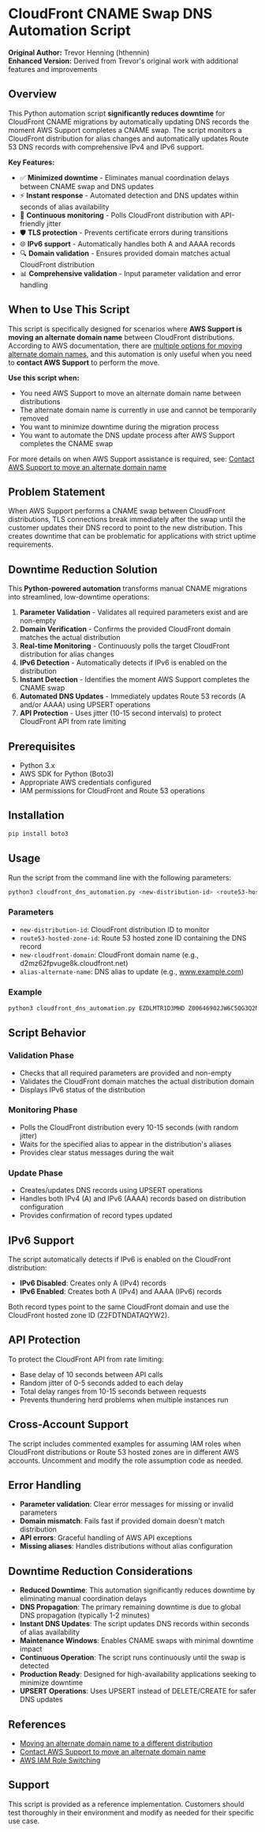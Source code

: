 # CloudFront CNAME Swap DNS Automation Script

**Original Author:** Trevor Henning (hthennin)  
**Enhanced Version:** Derived from Trevor's original work with additional features and improvements

## Overview

This Python automation script **significantly reduces downtime** for CloudFront CNAME migrations by automatically updating DNS records the moment AWS Support completes a CNAME swap. The script monitors a CloudFront distribution for alias changes and automatically updates Route 53 DNS records with comprehensive IPv4 and IPv6 support.

**Key Features:**
- ✅ **Minimized downtime** - Eliminates manual coordination delays between CNAME swap and DNS updates
- ⚡ **Instant response** - Automated detection and DNS updates within seconds of alias availability
- 🔄 **Continuous monitoring** - Polls CloudFront distribution with API-friendly jitter
- 🛡️ **TLS protection** - Prevents certificate errors during transitions
- 🌐 **IPv6 support** - Automatically handles both A and AAAA records
- 🔍 **Domain validation** - Ensures provided domain matches actual CloudFront distribution
- 📊 **Comprehensive validation** - Input parameter validation and error handling

## When to Use This Script

This script is specifically designed for scenarios where **AWS Support is moving an alternate domain name** between CloudFront distributions. According to AWS documentation, there are [multiple options for moving alternate domain names](https://docs.aws.amazon.com/AmazonCloudFront/latest/DeveloperGuide/alternate-domain-names-move-options.html#alternate-domain-names-move-contact-support), and this automation is only useful when you need to **contact AWS Support** to perform the move.

**Use this script when:**
- You need AWS Support to move an alternate domain name between distributions
- The alternate domain name is currently in use and cannot be temporarily removed
- You want to minimize downtime during the migration process
- You want to automate the DNS update process after AWS Support completes the CNAME swap


For more details on when AWS Support assistance is required, see: [Contact AWS Support to move an alternate domain name](https://docs.aws.amazon.com/AmazonCloudFront/latest/DeveloperGuide/alternate-domain-names-move-options.html#alternate-domain-names-move-contact-support)

## Problem Statement

When AWS Support performs a CNAME swap between CloudFront distributions, TLS connections break immediately after the swap until the customer updates their DNS record to point to the new distribution. This creates downtime that can be problematic for applications with strict uptime requirements.

## Downtime Reduction Solution

This **Python-powered automation** transforms manual CNAME migrations into streamlined, low-downtime operations:

1. **Parameter Validation** - Validates all required parameters exist and are non-empty
2. **Domain Verification** - Confirms the provided CloudFront domain matches the actual distribution
3. **Real-time Monitoring** - Continuously polls the target CloudFront distribution for alias changes
4. **IPv6 Detection** - Automatically detects if IPv6 is enabled on the distribution
5. **Instant Detection** - Identifies the moment AWS Support completes the CNAME swap
6. **Automated DNS Updates** - Immediately updates Route 53 records (A and/or AAAA) using UPSERT operations
7. **API Protection** - Uses jitter (10-15 second intervals) to protect CloudFront API from rate limiting

## Prerequisites

- Python 3.x
- AWS SDK for Python (Boto3)
- Appropriate AWS credentials configured
- IAM permissions for CloudFront and Route 53 operations

## Installation

```bash
pip install boto3
```

## Usage

Run the script from the command line with the following parameters:

```bash
python3 cloudfront_dns_automation.py <new-distribution-id> <route53-hosted-zone-id> <new-cloudfront-domain> <alias-alternate-name>
```

### Parameters

- `new-distribution-id`: CloudFront distribution ID to monitor
- `route53-hosted-zone-id`: Route 53 hosted zone ID containing the DNS record
- `new-cloudfront-domain`: CloudFront domain name (e.g., d2mz62fpvuge8k.cloudfront.net)
- `alias-alternate-name`: DNS alias to update (e.g., www.example.com)

### Example

```bash
python3 cloudfront_dns_automation.py EZDLMTR1D3MHD Z00646902JW6C5QG3Q2NG d2mz62fpvuge8k.cloudfront.net. www.example.com
```

## Script Behavior

### Validation Phase
- Checks that all required parameters are provided and non-empty
- Validates the CloudFront domain matches the actual distribution domain
- Displays IPv6 status of the distribution

### Monitoring Phase
- Polls the CloudFront distribution every 10-15 seconds (with random jitter)
- Waits for the specified alias to appear in the distribution's aliases
- Provides clear status messages during the wait

### Update Phase
- Creates/updates DNS records using UPSERT operations
- Handles both IPv4 (A) and IPv6 (AAAA) records based on distribution configuration
- Provides confirmation of record types updated

## IPv6 Support

The script automatically detects if IPv6 is enabled on the CloudFront distribution:

- **IPv6 Disabled**: Creates only A (IPv4) records
- **IPv6 Enabled**: Creates both A (IPv4) and AAAA (IPv6) records

Both record types point to the same CloudFront domain and use the CloudFront hosted zone ID (Z2FDTNDATAQYW2).

## API Protection

To protect the CloudFront API from rate limiting:
- Base delay of 10 seconds between API calls
- Random jitter of 0-5 seconds added to each delay
- Total delay ranges from 10-15 seconds between requests
- Prevents thundering herd problems when multiple instances run

## Cross-Account Support

The script includes commented examples for assuming IAM roles when CloudFront distributions or Route 53 hosted zones are in different AWS accounts. Uncomment and modify the role assumption code as needed.

## Error Handling

- **Parameter validation**: Clear error messages for missing or invalid parameters
- **Domain mismatch**: Fails fast if provided domain doesn't match distribution
- **API errors**: Graceful handling of AWS API exceptions
- **Missing aliases**: Handles distributions without alias configuration

## Downtime Reduction Considerations

- **Reduced Downtime**: This automation significantly reduces downtime by eliminating manual coordination delays
- **DNS Propagation**: The primary remaining downtime is due to global DNS propagation (typically 1-2 minutes)
- **Instant DNS Updates**: The script updates DNS records within seconds of alias availability
- **Maintenance Windows**: Enables CNAME swaps with minimal downtime impact
- **Continuous Operation**: The script runs continuously until the swap is detected
- **Production Ready**: Designed for high-availability applications seeking to minimize downtime
- **UPSERT Operations**: Uses UPSERT instead of DELETE/CREATE for safer DNS updates

## References

- [Moving an alternate domain name to a different distribution](https://docs.aws.amazon.com/AmazonCloudFront/latest/DeveloperGuide/alternate-domain-names-move.html#alternate-domain-names-move-options)
- [Contact AWS Support to move an alternate domain name](https://docs.aws.amazon.com/AmazonCloudFront/latest/DeveloperGuide/alternate-domain-names-move-options.html#alternate-domain-names-move-contact-support)
- [AWS IAM Role Switching](https://docs.aws.amazon.com/IAM/latest/UserGuide/id_roles_use_switch-role-api.html)

## Support

This script is provided as a reference implementation. Customers should test thoroughly in their environment and modify as needed for their specific use case.